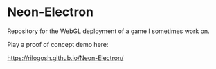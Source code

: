 # Neon-Electron
Repository for the WebGL deployment of a game I sometimes work on. 

Play a proof of concept demo here:

https://rilogosh.github.io/Neon-Electron/


